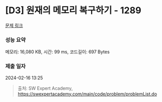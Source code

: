 # [D3] 원재의 메모리 복구하기 - 1289 

[문제 링크](https://swexpertacademy.com/main/code/problem/problemDetail.do?contestProbId=AV19AcoKI9sCFAZN) 

### 성능 요약

메모리: 16,080 KB, 시간: 99 ms, 코드길이: 697 Bytes

### 제출 일자

2024-02-16 13:25



> 출처: SW Expert Academy, https://swexpertacademy.com/main/code/problem/problemList.do